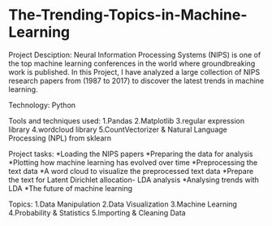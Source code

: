 # The-Trending-Topics-in-Machine-Learning

Project Desciption: Neural Information Processing Systems (NIPS) is one of the top machine learning conferences in the world where groundbreaking work is published. In this Project, I have analyzed a large collection of NIPS research papers from (1987 to 2017) to discover the latest trends in machine learning.

Technology: Python

Tools and techniques used: 
1.Pandas 
2.Matplotlib 
3.regular expression library 
4.wordcloud library
5.CountVectorizer & Natural Language Processing (NPL) from sklearn

Project tasks: 
*Loading the NIPS papers 
*Preparing the data for analysis 
*Plotting how machine learning has evolved over time 
*Preprocessing the text data 
*A word cloud to visualize the preprocessed text data 
*Prepare the text for Latent Dirichlet allocation- LDA analysis 
*Analysing trends with LDA *The future of machine learning

Topics: 
1.Data Manipulation 
2.Data Visualization 
3.Machine Learning 
4.Probability & Statistics 
5.Importing & Cleaning Data
